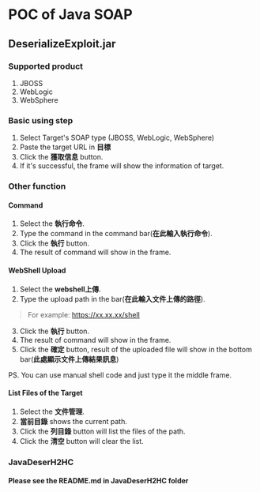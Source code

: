 # POC of Java SOAP

## DeserializeExploit.jar
### Supported product
1. JBOSS
2. WebLogic
3. WebSphere

### Basic using step

1. Select Target's SOAP type (JBOSS, WebLogic, WebSphere)
2. Paste the target URL in **目標**
3. Click the **獲取信息** button.
4. If it's successful, the frame will show the information of target.

### Other function

#### Command
1. Select the **執行命令**.
2. Type the command in the command bar(**在此輸入執行命令**).
3. Click the **執行** button.
4. The result of command will show in the frame.

#### WebShell Upload
1. Select the **webshell上傳**.
2. Type the upload path in the bar(**在此輸入文件上傳的路徑**).
>For example: https://xx.xx.xx/shell
3. Click the **執行** button.
4. The result of command will show in the frame.
5. Click the **確定** button, result of the uploaded file will show in the bottom bar(**此處顯示文件上傳結果訊息**)

PS. You can use manual shell code and just type it the middle frame.

#### List Files of the Target
1. Select the **文件管理**.
2. **當前目錄** shows the current path.
3. Click the **列目錄** button will list the files of the path.
4. Click the **清空** button will clear the list.



### JavaDeserH2HC
#### Please see the README.md in JavaDeserH2HC folder